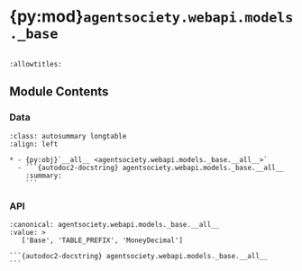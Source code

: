 # {py:mod}`agentsociety.webapi.models._base`

```{py:module} agentsociety.webapi.models._base
```

```{autodoc2-docstring} agentsociety.webapi.models._base
:allowtitles:
```

## Module Contents

### Data

````{list-table}
:class: autosummary longtable
:align: left

* - {py:obj}`__all__ <agentsociety.webapi.models._base.__all__>`
  - ```{autodoc2-docstring} agentsociety.webapi.models._base.__all__
    :summary:
    ```
````

### API

````{py:data} __all__
:canonical: agentsociety.webapi.models._base.__all__
:value: >
   ['Base', 'TABLE_PREFIX', 'MoneyDecimal']

```{autodoc2-docstring} agentsociety.webapi.models._base.__all__
```

````
